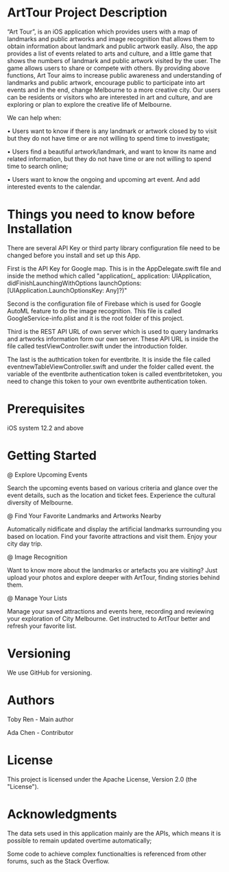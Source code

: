 # ArtTour Project Description

“Art Tour”, is an iOS application which provides users with a map of landmarks and public artworks and image recognition that allows them to obtain information about landmark and public artwork easily. Also, the app provides a list of events related to arts and culture, and a little game that shows the numbers of landmark and public artwork visited by the user. The game allows users to share or compete with others.
By providing above functions, Art Tour aims to increase public awareness and understanding of landmarks and public artwork, encourage public to participate into art events and in the end, change Melbourne to a more creative city.
Our users can be residents or visitors who are interested in art and culture, and are exploring or plan to explore the creative life of Melbourne.

We can help when:

•	Users want to know if there is any landmark or artwork closed by to visit but they do not have time or are not willing to spend time to investigate;

•	Users find a beautiful artwork/landmark, and want to know its name and related information, but they do not have time or are not willing to spend time to search online;                                                                                                                                                  

•	Users want to know the ongoing and upcoming art event. And add interested events to the calendar.

# Things you need to know before Installation
There are several API Key or third party library configuration file need to be changed before you install and set up this App.

First is the API Key for Google map. This is in the AppDelegate.swift file and inside the method which called "application(_ application: UIApplication, didFinishLaunchingWithOptions launchOptions: [UIApplication.LaunchOptionsKey: Any]?)"

Second is the configuration file of Firebase which is used for Google AutoML feature to do the image recognition. This file is called GoogleService-info.plist and it is the root folder of this project.

Third is the REST API URL of own server which is used to query landmarks and artworks information form our own server. These API URL is inside the file called testViewController.swift under the introduction folder.

The last is the authtication token for eventbrite. It is inside the file called eventnewTableViewController.swift and under the folder called event. the variable of the eventbrite authentication token is called eventbritetoken, you need to change this token to your own eventbrite authentication token. 

# Prerequisites
iOS system 12.2 and above

# Getting Started

@ Explore Upcoming Events 

Search the upcoming events based on various criteria and glance over the event details, 
such as the location and ticket fees. Experience the cultural diversity of Melbourne.

@ Find Your Favorite Landmarks and Artworks Nearby

Automatically nidificate and display the artificial landmarks surrounding you based on location. 
Find your favorite attractions and visit them. Enjoy your city day trip.

@ Image Recognition

Want to know more about the landmarks or artefacts you are visiting? 
Just upload your photos and explore deeper with ArtTour, finding stories behind them.

@ Manage Your Lists 

Manage your saved attractions and events here, recording and reviewing your 
exploration of City Melbourne. Get instructed to ArtTour better and refresh your favorite list.  

# Versioning
We use GitHub for versioning. 

# Authors
Toby Ren - Main author

Ada Chen - Contributor

# License
This project is licensed under the Apache License, Version 2.0 (the "License").

# Acknowledgments
The data sets used in this application mainly are the APIs, which means it is possible to remain updated overtime automatically;

Some code to achieve complex functionalties is referenced from other forums, such as the Stack Overflow.

